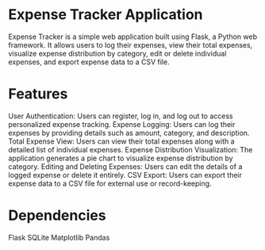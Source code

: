 # Expense Tracker Application

Expense Tracker is a simple web application built using Flask, a Python web framework. It allows users to log their expenses, view their total expenses, visualize expense distribution by category, edit or delete individual expenses, and export expense data to a CSV file.

# Features
User Authentication: Users can register, log in, and log out to access personalized expense tracking.
Expense Logging: Users can log their expenses by providing details such as amount, category, and description.
Total Expense View: Users can view their total expenses along with a detailed list of individual expenses.
Expense Distribution Visualization: The application generates a pie chart to visualize expense distribution by category.
Editing and Deleting Expenses: Users can edit the details of a logged expense or delete it entirely.
CSV Export: Users can export their expense data to a CSV file for external use or record-keeping.

# Dependencies
Flask
SQLite
Matplotlib
Pandas

